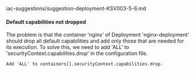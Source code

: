 iac-suggestions/suggestion-deployment-KSV003-5-6.md

#### Default capabilities not dropped

The problem is that the container 'nginx' of Deployment 'nginx-deployment' should drop all default capabilities and add only those that are needed for its execution. To solve this, we need to add 'ALL' to 'securityContext.capabilities.drop' in the configuration file.

```suggestion
Add 'ALL' to containers[].securityContext.capabilities.drop.
```